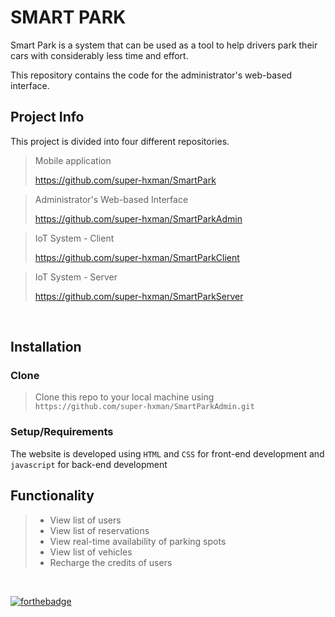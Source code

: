 # SMART PARK 

Smart Park is a system that can be used as a tool to help drivers park their cars with considerably less time and effort.

This repository contains the code for the administrator's web-based interface.

## Project Info
This project is divided into four different repositories.

> Mobile application 
> 
> https://github.com/super-hxman/SmartPark

> Administrator's Web-based Interface
> 
> https://github.com/super-hxman/SmartParkAdmin

> IoT System - Client
> 
> https://github.com/super-hxman/SmartParkClient

> IoT System - Server
> 
> https://github.com/super-hxman/SmartParkServer

<br/>

## Installation
### Clone
> Clone this repo to your local machine using `https://github.com/super-hxman/SmartParkAdmin.git`

### Setup/Requirements
The website is developed using `HTML` and `CSS` for front-end development and `javascript` for back-end development

## Functionality
> - View list of users
> - View list of reservations
> - View real-time availability of parking spots
> - View list of vehicles
> - Recharge the credits of users


<br/>

[![forthebadge](https://forthebadge.com/images/badges/powered-by-coffee.svg)](https://forthebadge.com)